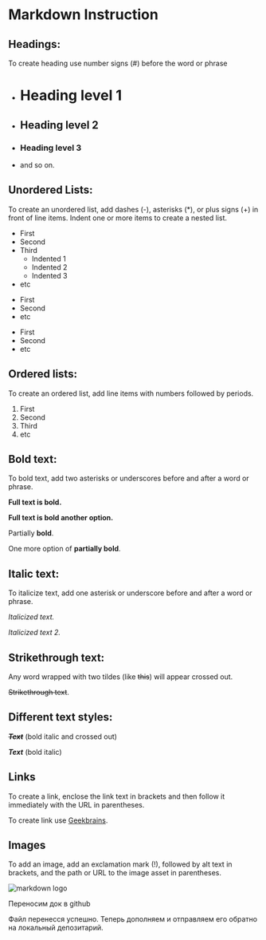 # Markdown Instruction 

## Headings:

To create heading use number signs (#) before the word or phrase 
* # Heading level 1
* ## Heading level 2
* ### Heading level 3
* and so on. 


## Unordered Lists:

To create an unordered list, add dashes (-), asterisks (*), or plus signs (+) in front of line items. Indent one or more items to create a nested list.

- First
- Second
- Third
  - Indented 1
  - Indented 2
  - Indented 3
- etc

* First
* Second
* etc

+ First
+ Second
+ etc

## Ordered lists:
To create an ordered list, add line items with numbers followed by periods.

1. First
2. Second
3. Third
4. etc

## Bold text:
To bold text, add two asterisks or underscores before and after a word or phrase. 

**Full text is bold.** 

__Full text is bold another option.__

Partially **bold**.

One more option of __partially bold__.

## Italic text:
To italicize text, add one asterisk or underscore before and after a word or phrase. 

*Italicized text.*

_Italicized text 2._

## Strikethrough text:

Any word wrapped with two tildes (like ~~this~~) will appear crossed out.

~~Strikethrough text~~.


## Different text styles:
~~__*Text*__~~  (bold italic and crossed out)

__*Text*__ (bold italic)

## Links

To create a link, enclose the link text in brackets and then follow it immediately with the URL in parentheses.

To create link use [Geekbrains](https://gb.ru/). 


## Images
To add an image, add an exclamation mark (!), followed by alt text in brackets, and the path or URL to the image asset in parentheses. 


![markdown logo](https://upload.wikimedia.org/wikipedia/commons/4/48/Markdown-mark.svg)


Переносим док в github

Файл перенесся успешно. Теперь дополняем и отправляем его обратно на локальный депозитарий. 
